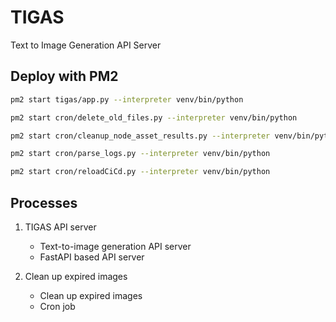 # TIGAS

Text to Image Generation API Server

## Deploy with PM2

```bash
pm2 start tigas/app.py --interpreter venv/bin/python

pm2 start cron/delete_old_files.py --interpreter venv/bin/python

pm2 start cron/cleanup_node_asset_results.py --interpreter venv/bin/python

pm2 start cron/parse_logs.py --interpreter venv/bin/python

pm2 start cron/reloadCiCd.py --interpreter venv/bin/python
```

## Processes

1. TIGAS API server

    - Text-to-image generation API server
    - FastAPI based API server

2. Clean up expired images

    - Clean up expired images
    - Cron job
